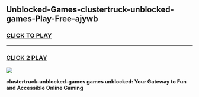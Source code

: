 
## Unblocked-Games-clustertruck-unblocked-games-Play-Free-ajywb
<h3>
<a href="https://premium76.site?title=clustertruck-unblocked-games&ref=19M">CLICK TO PLAY</a></h3>
<hr>

<h3>
<a href="https://premium76.site?title=clustertruck-unblocked-games&ref=19M">CLICK 2 PLAY</a>
  
</h3>

<a href="https://premium76.site?title=clustertruck-unblocked-games&ref=19M"><img src="https://clearcache.store/games.png"></a>


**clustertruck-unblocked-games games unblocked: Your Gateway to Fun and Accessible Online Gaming**

